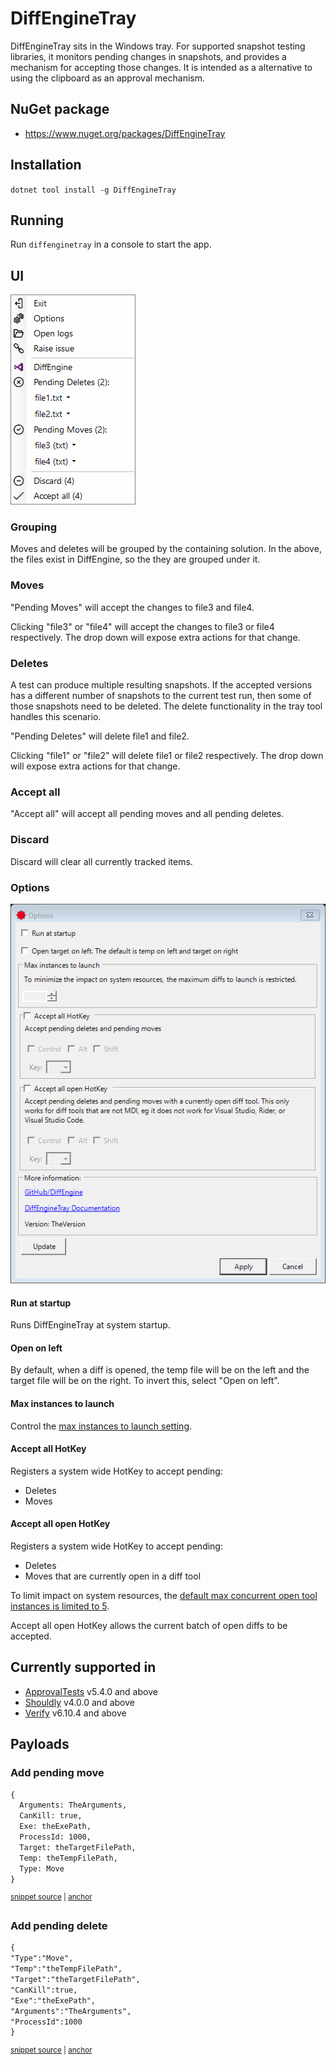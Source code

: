 <!--
GENERATED FILE - DO NOT EDIT
This file was generated by [MarkdownSnippets](https://github.com/SimonCropp/MarkdownSnippets).
Source File: /docs/mdsource/tray.source.md
To change this file edit the source file and then run MarkdownSnippets.
-->

# DiffEngineTray

DiffEngineTray sits in the Windows tray. For supported snapshot testing libraries, it monitors pending changes in snapshots, and provides a mechanism for accepting those changes. It is intended as a alternative to using the clipboard as an approval mechanism.


## NuGet package

 * https://www.nuget.org/packages/DiffEngineTray


## Installation

`dotnet tool install -g DiffEngineTray`


## Running

Run `diffenginetray` in a console to start the app.


## UI

<img src="..\src\DiffEngineTray.Tests\MenuBuilderTest.Full.verified.png">


### Grouping

Moves and deletes will be grouped by the containing solution. In the above, the files exist in DiffEngine, so the they are grouped under it.


### Moves

"Pending Moves" will accept the changes to file3 and file4.

Clicking "file3" or "file4" will accept the changes to file3 or file4 respectively. The drop down will expose extra actions for that change.


### Deletes

A test can produce multiple resulting snapshots. If the accepted versions has a different number of snapshots to the current test run, then some of those snapshots need to be deleted. The delete functionality in the tray tool handles this scenario.

"Pending Deletes" will delete file1 and file2.

Clicking "file1" or "file2" will delete file1 or file2 respectively. The drop down will expose extra actions for that change.


### Accept all

"Accept all" will accept all pending moves and all pending deletes.


### Discard

Discard will clear all currently tracked items.


### Options

<img src="..\src\DiffEngineTray.Tests\OptionsFormTests.Default.verified.png">


#### Run at startup

Runs DiffEngineTray at system startup.


#### Open on left

By default, when a diff is opened, the temp file will be on the left and the target file will be on the right. To invert this, select "Open on left".


#### Max instances to launch

Control the [max instances to launch setting](docs/diff-tool.md#maxinstancestolaunch).


#### Accept all HotKey

Registers a system wide HotKey to accept pending:

 * Deletes
 * Moves


#### Accept all open HotKey

Registers a system wide HotKey to accept pending:

 * Deletes
 * Moves that are currently open in a diff tool

To limit impact on system resources, the [default max concurrent open tool instances is limited to 5](/docs/diff-tool.md#maxinstancestolaunch).

Accept all open HotKey allows the current batch of open diffs to be accepted.


## Currently supported in

 * [ApprovalTests](https://github.com/approvals/ApprovalTests.Net) v5.4.0 and above
 * [Shouldly](https://github.com/shouldly/shouldly) v4.0.0 and above
 * [Verify](https://github.com/VerifyTests/Verify) v6.10.4 and above


## Payloads


### Add pending move

<!-- snippet: PiperTest.MoveJson.verified.txt -->
<a id='snippet-PiperTest.MoveJson.verified.txt'></a>
```txt
{
  Arguments: TheArguments,
  CanKill: true,
  Exe: theExePath,
  ProcessId: 1000,
  Target: theTargetFilePath,
  Temp: theTempFilePath,
  Type: Move
}
```
<sup><a href='/src/DiffEngineTray.Tests/PiperTest.MoveJson.verified.txt#L1-L9' title='Snippet source file'>snippet source</a> | <a href='#snippet-PiperTest.MoveJson.verified.txt' title='Start of snippet'>anchor</a></sup>
<!-- endSnippet -->


### Add pending delete

<!-- snippet: PiperTest.DeleteJson.verified.txt -->
<a id='snippet-PiperTest.DeleteJson.verified.txt'></a>
```txt
{
"Type":"Move",
"Temp":"theTempFilePath",
"Target":"theTargetFilePath",
"CanKill":true,
"Exe":"theExePath",
"Arguments":"TheArguments",
"ProcessId":1000
}
```
<sup><a href='/src/DiffEngineTray.Tests/PiperTest.DeleteJson.verified.txt#L1-L9' title='Snippet source file'>snippet source</a> | <a href='#snippet-PiperTest.DeleteJson.verified.txt' title='Start of snippet'>anchor</a></sup>
<!-- endSnippet -->
